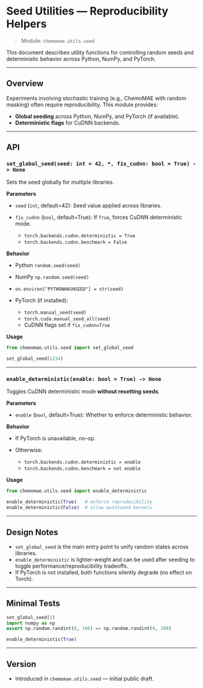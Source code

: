 # Seed Utilities — Reproducibility Helpers

> Module: `chemomae.utils.seed`

This document describes utility functions for controlling random seeds and deterministic behavior across Python, NumPy, and PyTorch.

---

## Overview

Experiments involving stochastic training (e.g., ChemoMAE with random masking) often require reproducibility. This module provides:

* **Global seeding** across Python, NumPy, and PyTorch (if available).
* **Deterministic flags** for CuDNN backends.

---

## API

### `set_global_seed(seed: int = 42, *, fix_cudnn: bool = True) -> None`

Sets the seed globally for multiple libraries.

**Parameters**

* `seed` (`int`, default=42): Seed value applied across libraries.
* `fix_cudnn` (`bool`, default=True): If `True`, forces CuDNN deterministic mode.

  * `torch.backends.cudnn.deterministic = True`
  * `torch.backends.cudnn.benchmark = False`

**Behavior**

* Python `random.seed(seed)`
* NumPy `np.random.seed(seed)`
* `os.environ["PYTHONHASHSEED"] = str(seed)`
* PyTorch (if installed):

  * `torch.manual_seed(seed)`
  * `torch.cuda.manual_seed_all(seed)`
  * CuDNN flags set if `fix_cudnn=True`

**Usage**

```python
from chemomae.utils.seed import set_global_seed

set_global_seed(1234)
```

---

### `enable_deterministic(enable: bool = True) -> None`

Toggles CuDNN deterministic mode **without resetting seeds**.

**Parameters**

* `enable` (`bool`, default=True): Whether to enforce deterministic behavior.

**Behavior**

* If PyTorch is unavailable, no-op.
* Otherwise:

  * `torch.backends.cudnn.deterministic = enable`
  * `torch.backends.cudnn.benchmark = not enable`

**Usage**

```python
from chemomae.utils.seed import enable_deterministic

enable_deterministic(True)   # enforce reproducibility
enable_deterministic(False)  # allow autotuned kernels
```

---

## Design Notes

* `set_global_seed` is the main entry point to unify random states across libraries.
* `enable_deterministic` is lighter-weight and can be used after seeding to toggle performance/reproducibility tradeoffs.
* If PyTorch is not installed, both functions silently degrade (no effect on Torch).

---

## Minimal Tests

```python
set_global_seed(1)
import numpy as np
assert np.random.randint(0, 100) == np.random.randint(0, 100)

enable_deterministic(True)
```

---

## Version

* Introduced in `chemomae.utils.seed` — initial public draft.
